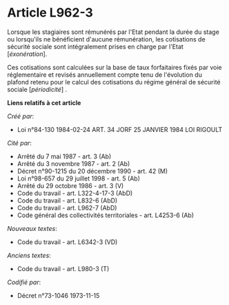# Article L962-3

Lorsque les stagiaires sont rémunérés par l'Etat pendant la durée du stage ou lorsqu'ils ne bénéficient d'aucune
rémunération, les cotisations de sécurité sociale sont intégralement prises en charge par l'Etat [*éxonération*].

Ces cotisations sont calculées sur la base de taux forfaitaires fixés par voie réglementaire et revisés annuellement compte
tenu de l'évolution du plafond retenu pour le calcul des cotisations du régime général de sécurité sociale [*périodicité*] .

**Liens relatifs à cet article**

_Créé par_:

  - Loi n°84-130 1984-02-24 ART. 34 JORF 25 JANVIER 1984 LOI RIGOULT

_Cité par_:

  - Arrêté du 7 mai 1987 - art. 3 (Ab)
  - Arrêté du 3 novembre 1987 - art. 2 (Ab)
  - Décret n°90-1215 du 20 décembre 1990 - art. 42 (M)
  - Loi n°98-657 du 29 juillet 1998 - art. 5 (Ab)
  - Arrêté du 29 octobre 1986 - art. 3 (V)
  - Code du travail - art. L322-4-17-3 (AbD)
  - Code du travail - art. L832-6 (AbD)
  - Code du travail - art. L962-7 (AbD)
  - Code général des collectivités territoriales - art. L4253-6 (Ab)

_Nouveaux textes_:

  - Code du travail - art. L6342-3 (VD)

_Anciens textes_:

  - Code du travail - art. L980-3 (T)

_Codifié par_:

  - Décret n°73-1046 1973-11-15
